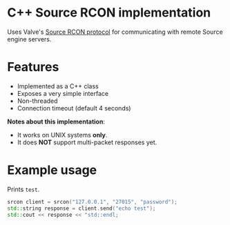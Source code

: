 # C++ Source RCON implementation

Uses Valve's [Source RCON protocol](https://developer.valvesoftware.com/wiki/Source_RCON_Protocol) for communicating with remote Source engine servers.

# Features

* Implemented as a C++ class
* Exposes a very simple interface
* Non-threaded
* Connection timeout (default 4 seconds)

**Notes about this implementation**:

* It works on UNIX systems **only**.
* It does **NOT** support multi-packet responses yet.

# Example usage

Prints `test`.

```c++
srcon client = srcon("127.0.0.1", "27015", "password");
std::string response = client.send("echo test");
std::cout << response << "std::endl;
```
